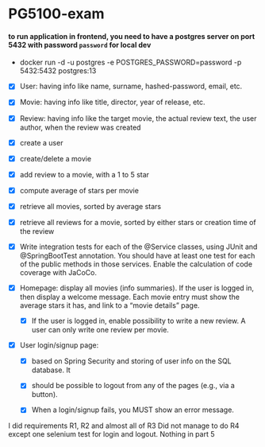 # PG5100-exam

#### to run application in frontend, you need to have a postgres server on port 5432 with password `password` for local dev
- docker run -d -u postgres -e POSTGRES_PASSWORD=password -p 5432:5432 postgres:13




* [x] User: having info like name, surname, hashed-password, email, etc.
* [x] Movie: having info like title, director, year of release, etc.
* [x] Review: having info like the target movie, the actual review text, the user author, when the
  review was created
*  [x] create a user
*  [x] create/delete a movie
*  [x] add review to a movie, with a 1 to 5 star
*  [x] compute average of stars per movie
*  [x] retrieve all movies, sorted by average stars
*  [x] retrieve all reviews for a movie, sorted by either stars or creation time of the review

* [x] Write integration tests for each of the @Service classes, using JUnit and @SpringBootTest annotation. You
  should have at least one test for each of the public methods in those services. Enable the calculation of
  code coverage with JaCoCo.
  
* [x] Homepage: display all movies (info summaries). If the user is logged in, then display a welcome
  message. Each movie entry must show the average stars it has, and link to a “movie details”
  page.
    * [x] If the user is logged in, enable possibility to write a new review. A user can only write
          one review per movie.
      
* [x] User login/signup page:
  * [x] based on Spring Security and storing of user info on the SQL database. It
  * [x] should be possible to logout from any of the pages (e.g., via a button). 
  * [x] When a login/signup fails, you MUST show an error message.



I did requirements R1, R2 and almost all of R3 Did not manage to do R4 except one selenium test for login and logout. Nothing in part 5



